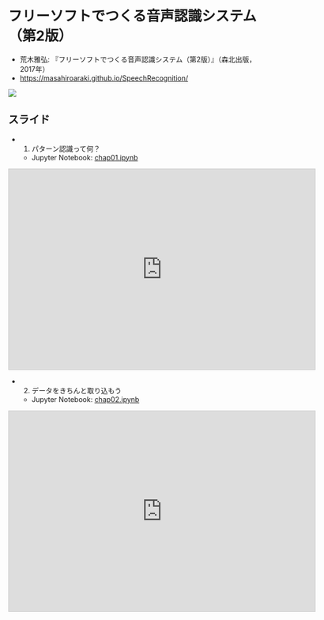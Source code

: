 # フリーソフトでつくる音声認識システム（第2版）

* 荒木雅弘: 『フリーソフトでつくる音声認識システム（第2版）』（森北出版，2017年）
* https://masahiroaraki.github.io/SpeechRecognition/

<a href="https://www.morikita.co.jp/books/mid/084712" target="_blank">
          <img src="https://www.morikita.co.jp/storage/images/cvr/084712cvr.jpg"/>
</a>

## スライド

* 1. パターン認識って何？
  * Jupyter Notebook: [chap01.ipynb](https://github.com/MasahiroAraki/SpeechRecognition/blob/master/Python/chap01.ipynb)
<iframe src="https://www.docswell.com/slide/58GW69/embed" allowfullscreen="true" class="docswell-iframe" width="620" height="406" style="border: 1px solid #ccc; display: block; margin: 0px auto; padding: 0px; aspect-ratio: 620/406;"></iframe>  



* 2. データをきちんと取り込もう
  * Jupyter Notebook: [chap02.ipynb](https://github.com/MasahiroAraki/SpeechRecognition/blob/master/Python/chap02.ipynb)
<iframe src="https://www.docswell.com/slide/K7V466/embed" allowfullscreen="true" class="docswell-iframe" width="620" height="406" style="border: 1px solid #ccc; display: block; margin: 0px auto; padding: 0px; aspect-ratio: 620/406;"></iframe>

